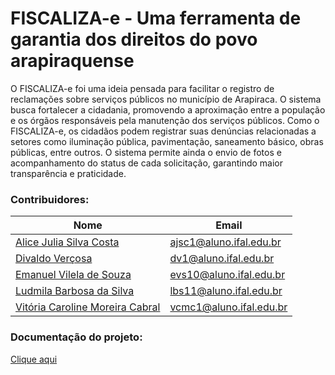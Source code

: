 # FISCALIZA-e - Uma ferramenta de garantia dos direitos do povo arapiraquense

O FISCALIZA-e foi uma ideia pensada para facilitar o registro de reclamações sobre serviços públicos no município de Arapiraca. O sistema busca fortalecer a cidadania, promovendo a aproximação entre a população e os órgãos responsáveis pela manutenção dos serviços públicos.
	Como o FISCALIZA-e, os cidadãos podem registrar suas denúncias relacionadas a setores como iluminação pública, pavimentação, saneamento básico, obras públicas, entre outros. O sistema permite ainda o envio de fotos e acompanhamento do status de cada solicitação, garantindo maior transparência e praticidade.

### Contribuidores:
| Nome | Email |
|------|-------|
| [Alice Julia Silva Costa](https://github.com/Alljuly) | ajsc1@aluno.ifal.edu.br |
| [Divaldo Verçosa](https://github.com/Divaldoh) | dv1@aluno.ifal.edu.br |
| [Emanuel Vilela de Souza](https://github.com/emanuelvsz) | evs10@aluno.ifal.edu.br |
| [Ludmila Barbosa da Silva](https://github.com/ludmilabss) | lbs11@aluno.ifal.edu.br |
| [Vitória Caroline Moreira Cabral](https://github.com/viitoriamoreirac) | vcmc1@aluno.ifal.edu.br |


### Documentação do projeto:
[Clique aqui](https://docs.google.com/document/d/1FgHwa22v6Ebj0CAUKz-03oDhSKhRNhcwm44bfObQvD8/edit?usp=sharing)
